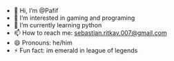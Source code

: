 - 👋 Hi, I’m @Pafif
- 👀 I’m interested in gaming and programing
- 🌱 I’m currently learning python
- 📫 How to reach me: sebastian.ritkav.007@gmail.com
- 😄 Pronouns: he/him
- ⚡ Fun fact: im emerald in league of legends

<!---
Pafif/Pafif is a ✨ special ✨ repository because its `README.md` (this file) appears on your GitHub profile.
You can click the Preview link to take a look at your changes.
--->
